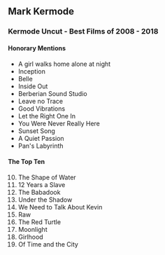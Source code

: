 ## Mark Kermode

### Kermode Uncut - Best Films of 2008 - 2018

#### Honorary Mentions

  - A girl walks home alone at night
  - Inception
  - Belle
  - Inside Out
  - Berberian Sound Studio
  - Leave no Trace
  - Good Vibrations
  - Let the Right One In
  - You Were Never Really Here
  - Sunset Song
  - A Quiet Passion
  - Pan's Labyrinth

#### The Top Ten

  10. The Shape of Water
  9. 12 Years a Slave
  8. The Babadook
  7. Under the Shadow
  6. We Need to Talk About Kevin
  5. Raw
  4. The Red Turtle
  3. Moonlight
  2. Girlhood
  1. Of Time and the City
